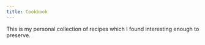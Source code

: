 ```yaml
---
title: Cookbook
---
```


This is my personal collection of recipes which I found interesting enough to
preserve.
